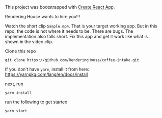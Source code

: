 This project was bootstrapped with [Create React App](https://github.com/facebookincubator/create-react-app).

Rendering House wants to hire you!!!

Watch the short clip `Sample.mp4`. That is your target working app. But in this repo, the code is not where it needs to be. There are bugs. The implementation also falls short. Fix this app and get it work like what is shown in the video clip.

Clone this repo
```
git clone https://github.com/RenderingHouse/coffee-intake.git
```

If you don't have `yarn`, install it from here:
https://yarnpkg.com/lang/en/docs/install


next, run
```
yarn install
```

run the following to get started
```
yarn start
```

